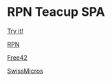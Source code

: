 # RPN Teacup SPA

[Try it!](https://christernilsson.github.io/LiveShare/2019-10-08)

[RPN](https://en.wikipedia.org/wiki/Reverse_Polish_notation)

[Free42](https://thomasokken.com/free42)

[SwissMicros](https://www.swissmicros.com)